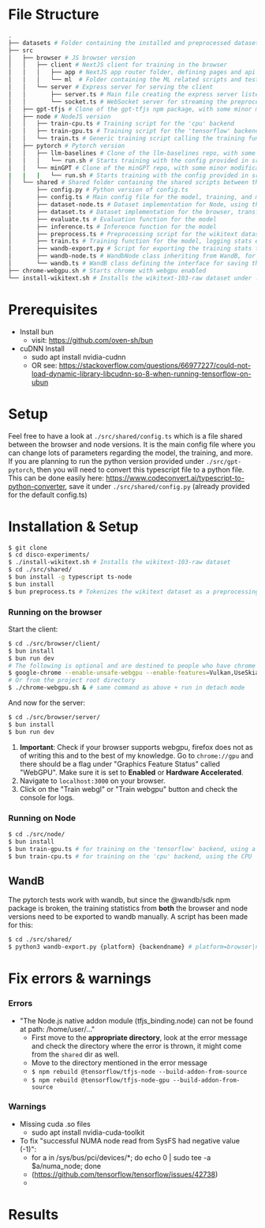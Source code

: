 # File Structure

```sh
.
├── datasets # Folder containing the installed and preprocessed datasets
├── src
│   ├── browser # JS browser version
│   │   ├── client # NextJS client for training in the browser
│   │   │   ├── app # NextJS app router folder, defining pages and api routes
│   │   │   └── ml  # Folder containing the ML related scripts and tests
│   │   └── server # Express server for serving the client
│   │       ├── server.ts # Main file creating the express server listening to some given port
│   │       └── socket.ts # WebSocket server for streaming the preprocessed dataset to the client
│   ├── gpt-tfjs # Clone of the gpt-tfjs npm package, with some minor modifications
│   ├── node # NodeJS version
│   │   ├── train-cpu.ts # Training script for the 'cpu' backend
│   │   ├── train-gpu.ts # Training script for the 'tensorflow' backend
│   │   └── train.ts # Generic training script calling the training function from shared/train.ts
│   ├── pytorch # Pytorch version
│   │   ├── llm-baselines # Clone of the llm-baselines repo, with some minor modifications, mainly to use the config.py file
│   │   │   └── run.sh # Starts training with the config provided in src/shared/config.py
│   │   └── minGPT # Clone of the minGPT repo, with some minor modifications, mainly to use the config.py file
|   |   |   └── run.sh # Starts training with the config provided in src/shared/config.py
│   └── shared # Shared folder containing the shared scripts between the browser and node versions
│       ├── config.py # Python version of config.ts
│       ├── config.ts # Main config file for the model, training, and more
│       ├── dataset-node.ts # Dataset implementation for Node, using the filesystem to stream read the dataset
│       ├── dataset.ts # Dataset implementation for the browser, transforming token arrays into a tf.data.Dataset
│       ├── evaluate.ts # Evaluation function for the model
│       ├── inference.ts # Inference function for the model
│       ├── preprocess.ts # Preprocessing script for the wikitext dataset (other datasets can be added)
│       ├── train.ts # Training function for the model, logging stats every iteration and saving them to WandB
│       ├── wandb-export.py # Script for exporting the training stats to WandB (since the npm package is broken)
│       ├── wandb-node.ts # WandbNode class inheriting from WandB, for writing the saved stats to a file
│       └── wandb.ts # WandB class defining the interface for saving the training stats (init, log, finish)
├── chrome-webgpu.sh # Starts chrome with webgpu enabled
└── install-wikitext.sh # Installs the wikitext-103-raw dataset under ./datasets/
```

# Prerequisites

-   Install bun
    -   visit: https://github.com/oven-sh/bun
-   cuDNN Install
    -   sudo apt install nvidia-cudnn
    -   OR see: https://stackoverflow.com/questions/66977227/could-not-load-dynamic-library-libcudnn-so-8-when-running-tensorflow-on-ubun

# Setup

Feel free to have a look at `./src/shared/config.ts` which is a file shared between the browser and node versions. It is the main config file where you can change lots of parameters regarding the model, the training, and more.
If you are planning to run the python version provided under `./src/gpt-pytorch`, then you will need to convert this typescript file to a python file. This can be done easily here: https://www.codeconvert.ai/typescript-to-python-converter, save it under `./src/shared/config.py` (already provided for the default config.ts)

# Installation & Setup

```sh
$ git clone
$ cd disco-experiments/
$ ./install-wikitext.sh # Installs the wikitext-103-raw dataset
$ cd ./src/shared/
$ bun install -g typescript ts-node
$ bun install
$ bun preprocess.ts # Tokenizes the wikitext dataset as a preprocessing step
```

### Running on the browser

Start the client:

```sh
$ cd ./src/browser/client/
$ bun install
$ bun run dev
# The following is optional and are destined to people who have chrome
$ google-chrome --enable-unsafe-webgpu --enable-features=Vulkan,UseSkiaRenderer # Run chrome with WebGPU enabled
# Or from the project root directory
$ ./chrome-webgpu.sh & # same command as above + run in detach mode
```

And now for the server:

```sh
$ cd ./src/browser/server/
$ bun install
$ bun run dev
```

1. **Important**: Check if your browser supports webgpu, firefox does not as of writing this and to the best of my knowledge. Go to `chrome://gpu` and there should be a flag under "Graphics Feature Status" called "WebGPU". Make sure it is set to **Enabled** or **Hardware Accelerated**.
2. Navigate to `localhost:3000` on your browser.
3. Click on the "Train webgl" or "Train webgpu" button and check the console for logs.

### Running on Node

```sh
$ cd ./src/node/
$ bun install
$ bun train-gpu.ts # for training on the 'tensorflow' backend, using a GPU
$ bun train-cpu.ts # for training on the 'cpu' backend, using the CPU
```

## WandB

The pytorch tests work with wandb, but since the @wandb/sdk npm package is broken, the training statistics from **both** the browser and node versions need to be exported to wandb manually. A script has been made for this:

```sh
$ cd ./src/shared/
$ python3 wandb-export.py {platform} {backendname} # platform=browser|node, backendname=webgl|webgpu|cpu|tensorflow
```

# Fix errors & warnings

### Errors

-   "The Node.js native addon module (tfjs_binding.node) can not be found at path: /home/user/..."
    -   First move to the **appropriate directory**, look at the error message and check the directory where the error is thrown, it might come from the `shared` dir as well.
    -   Move to the directory mentioned in the error message
    -   `$ npm rebuild @tensorflow/tfjs-node --build-addon-from-source`
    -   `$ npm rebuild @tensorflow/tfjs-node-gpu --build-addon-from-source`

### Warnings

-   Missing cuda .so files
    -   sudo apt install nvidia-cuda-toolkit
-   To fix "successful NUMA node read from SysFS had negative value (-1)":
    -   for a in /sys/bus/pci/devices/\*; do echo 0 | sudo tee -a $a/numa_node; done
    -   (https://github.com/tensorflow/tensorflow/issues/42738)
    -

# Results
